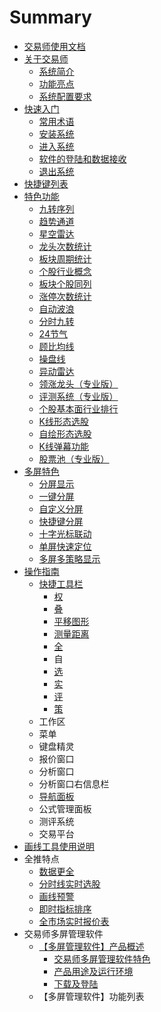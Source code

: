 # Summary

* [交易师使用文档](README.md)
* [关于交易师](chapter1/xi-tong-jian-jie.md)
  * [系统简介](chapter1/xi-tong-jian-jie.md)
  * [功能亮点](chapter1/gong-neng-liang-dian.md)
  * [系统配置要求](chapter1/xi-tong-pei-zhi-yao-qiu.md)
* [快速入门](gong-neng-liang-dian/chang-yong-zhu-yu.md)
  * [常用术语](gong-neng-liang-dian/chang-yong-zhu-yu.md)
  * [安装系统](gong-neng-liang-dian/an-zhuang-xi-tong.md)
  * [进入系统 ](gong-neng-liang-dian/jin-ru-xi-tong.md)
  * [软件的登陆和数据接收](gong-neng-liang-dian/ruan-jian-de-deng-lu-he-shu-ju-jie-shou.md)
  * [退出系统](gong-neng-liang-dian/tui-chu-xi-tong.md)
* [快捷键列表](xi-tong-jian-jie.md)
* [特色功能](te-se-gong-neng/jiu-zhuan-xu-lie.md)
  * [九转序列](te-se-gong-neng/jiu-zhuan-xu-lie.md)
  * [趋势通道](te-se-gong-neng/qu-shi-tong-dao.md)
  * [星空雷达](te-se-gong-neng/xing-kong-lei-da.md)
  * [龙头次数统计](te-se-gong-neng/long-tou-ci-shu-tong-ji.md)
  * [板块周期统计](te-se-gong-neng/ban-kuai-zhou-qi-tong-ji.md)
  * [个股行业概念](te-se-gong-neng/ge-gu-xing-ye-gai-nian.md)
  * [板块个股同列](te-se-gong-neng/ban-kuai-ge-gu-tong-lie.md)
  * [涨停次数统计](te-se-gong-neng/zhang-ting-ci-shu-tong-ji.md)
  * [自动波浪](te-se-gong-neng/zi-dong-bo-lang.md)
  * [分时九转](te-se-gong-neng/fen-shi-jiu-zhuan.md)
  * [24节气](te-se-gong-neng/24jie-qi.md)
  * [顾比均线](te-se-gong-neng/gu-bi-jun-xian.md)
  * [操盘线](te-se-gong-neng/cao-pan-xian.md)
  * [异动雷达](te-se-gong-neng/yi-dong-lei-da.md)
  * [领涨龙头（专业版）](te-se-gong-neng/ling-zhang-long-tou-ff08-zhuan-ye-ban-ff09.md)
  * [评测系统（专业版）](te-se-gong-neng/ping-ce-xi-tong-ff08-zhuan-ye-ban-ff09.md)
  * [个股基本面行业排行](te-se-gong-neng/ge-gu-ji-ben-mian-xing-ye-pai-xing.md)
  * [K线形态选股](te-se-gong-neng/kxian-xing-tai-xuan-gu.md)
  * [自绘形态选股](te-se-gong-neng/zi-hui-xing-tai-xuan-gu.md)
  * [K线弹幕功能](te-se-gong-neng/kxian-dan-mu-gong-neng.md)
  * [股票池（专业版）](te-se-gong-neng/gu-piao-chi-ff08-zhuan-ye-ban-ff09.md)
* [多屏特色](duo-ping-te-se/fen-ping-xian-shi.md)
  * [分屏显示](duo-ping-te-se/fen-ping-xian-shi.md)
  * [一键分屏](duo-ping-te-se/yi-jian-fen-ping.md)
  * [自定义分屏](duo-ping-te-se/zi-ding-yi-fen-ping.md)
  * [快捷键分屏](duo-ping-te-se/kuai-jie-jian-fen-ping.md)
  * [十字光标联动](duo-ping-te-se/shi-zi-guang-biao-lian-dong.md)
  * [单屏快速定位](duo-ping-te-se/dan-ping-kuai-su-ding-wei.md)
  * [多屏多策略显示](duo-ping-te-se/duo-ping-duo-ce-lve-xian-shi.md)
* [操作指南](cao-zuo-zhi-nan.md)
  * [快捷工具栏](cao-zuo-zhi-nan/kuai-jie-gong-ju-lan.md)
    * [权](cao-zuo-zhi-nan/kuai-jie-gong-ju-lan/quan.md)
    * [叠](cao-zuo-zhi-nan/kuai-jie-gong-ju-lan/die.md)
    * [平移图形](cao-zuo-zhi-nan/kuai-jie-gong-ju-lan/ping-yi-tu-xing.md)
    * [测量距离](cao-zuo-zhi-nan/kuai-jie-gong-ju-lan/ce-liang-ju-li.md)
    * [全](cao-zuo-zhi-nan/kuai-jie-gong-ju-lan/quan1.md)
    * 自
    * [选](cao-zuo-zhi-nan/kuai-jie-gong-ju-lan/xuan.md)
    * [实](cao-zuo-zhi-nan/kuai-jie-gong-ju-lan/shi.md)
    * [评](cao-zuo-zhi-nan/kuai-jie-gong-ju-lan/ping.md)
    * [策](cao-zuo-zhi-nan/kuai-jie-gong-ju-lan/ce.md)
  * 工作区
  * 菜单
  * 键盘精灵
  * 报价窗口
  * 分析窗口
  * 分析窗口右信息栏
  * [导航面板](cao-zuo-zhi-nan/dao-hang-mian-ban.md)
  * 公式管理面板
  * 测评系统
  * 交易平台
* [画线工具使用说明](hua-xian-gong-ju-shi-yong-shuo-ming.md)
* 全推特点
  * [数据更全](shu-ju-geng-quan.md)
  * [分时线实时选股](fen-shi-xian-shi-shi-xuan-gu.md)
  * [画线预警](hua-xian-yu-jing.md)
  * [即时指标排序](ji-shi-zhi-biao-pai-xu.md)
  * [全市场实时报价表](quan-shi-chang-shi-shi-bao-jia-biao.md)
* 交易师多屏管理软件
  * [【多屏管理软件】产品概述](3010-duo-ping-guan-li-ruan-jian-3011-chan-pin-gai-shu.md)
    * [交易师多屏管理软件特色](3010-duo-ping-guan-li-ruan-jian-3011-chan-pin-gai-shu/jiao-yi-shi-duo-ping-guan-li-ruan-jian-te-se.md)
    * [产品用途及运行环境](3010-duo-ping-guan-li-ruan-jian-3011-chan-pin-gai-shu/chan-pin-yong-tu-ji-yun-xing-huan-jing.md)
    * [下载及登陆](3010-duo-ping-guan-li-ruan-jian-3011-chan-pin-gai-shu/xia-zai-ji-deng-lu.md)
  * 【多屏管理软件】功能列表

